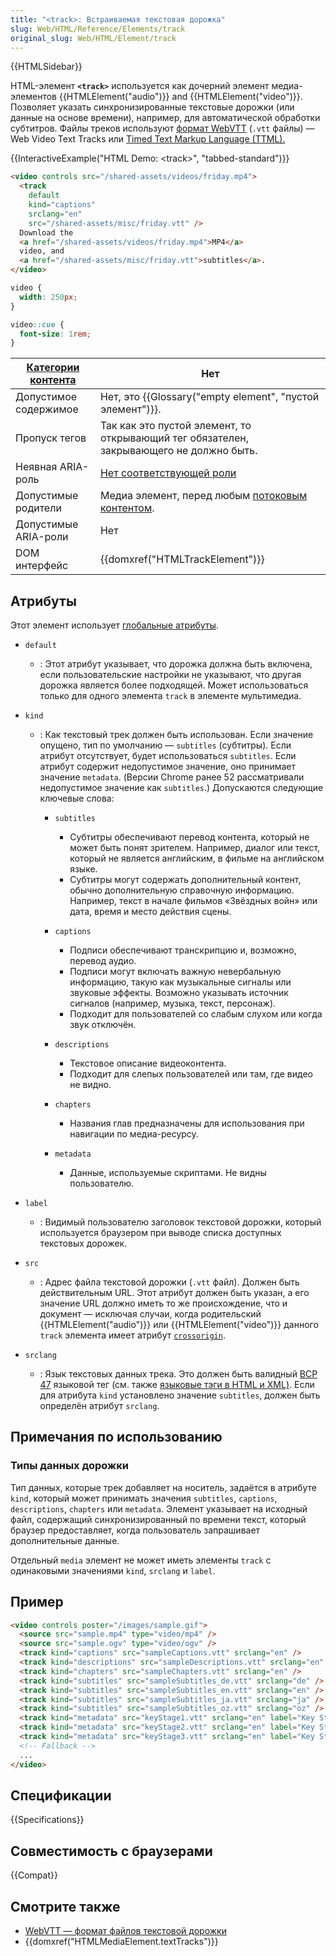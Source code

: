 ```yaml
---
title: "<track>: Встраиваемая текстовая дорожка"
slug: Web/HTML/Reference/Elements/track
original_slug: Web/HTML/Element/track
---
```


{{HTMLSidebar}}

HTML-элемент **`<track>`** используется как дочерний элемент медиа-элементов {{HTMLElement("audio")}} and {{HTMLElement("video")}}. Позволяет указать синхронизированные текстовые дорожки (или данные на основе времени), например, для автоматической обработки субтитров. Файлы треков используют [формат WebVTT](/ru/docs/Web/API/WebVTT_API) (`.vtt` файлы) — Web Video Text Tracks или [Timed Text Markup Language (TTML).](https://w3c.github.io/ttml2/index.html)

{{InteractiveExample("HTML Demo: &lt;track&gt;", "tabbed-standard")}}

```html interactive-example
<video controls src="/shared-assets/videos/friday.mp4">
  <track
    default
    kind="captions"
    srclang="en"
    src="/shared-assets/misc/friday.vtt" />
  Download the
  <a href="/shared-assets/videos/friday.mp4">MP4</a>
  video, and
  <a href="/shared-assets/misc/friday.vtt">subtitles</a>.
</video>
```

```css interactive-example
video {
  width: 250px;
}

video::cue {
  font-size: 1rem;
}
```

| [Категории контента](/ru/docs/Web/HTML/Content_categories) | Нет                                                                                                                                                                                       |
| ---------------------------------------------------------- | ----------------------------------------------------------------------------------------------------------------------------------------------------------------------------------------- |
| Допустимое содержимое                                      | Нет, это {{Glossary("empty element", "пустой элемент")}}.                                                                                                                                 |
| Пропуск тегов                                              | Так как это пустой элемент, то открывающий тег обязателен, закрывающего не должно быть.                                                                                                   |
| Неявная ARIA-роль                                          | [Нет соответствующей роли](https://www.w3.org/TR/html-aria/#dfn-no-corresponding-role)                                                                                                    |
| Допустимые родители                                        | Медиа элемент, перед любым [потоковым контентом](/ru/docs/Web/HTML/Content_categories#%D0%9F%D0%BE%D1%82%D0%BE%D0%BA%D0%BE%D0%B2%D1%8B%D0%B9_%D0%BA%D0%BE%D0%BD%D1%82%D0%B5%D0%BD%D1%82). |
| Допустимые ARIA-роли                                       | Нет                                                                                                                                                                                       |
| DOM интерфейс                                              | {{domxref("HTMLTrackElement")}}                                                                                                                                                           |

## Атрибуты

Этот элемент использует [глобальные атрибуты](/ru/docs/Web/HTML/Global_attributes).

- `default`
  - : Этот атрибут указывает, что дорожка должна быть включена, если пользовательские настройки не указывают, что другая дорожка является более подходящей. Может использоваться только для одного элемента `track` в элементе мультимедиа.
- `kind`

  - : Как текстовый трек должен быть использован. Если значение опущено, тип по умолчанию — `subtitles` (субтитры). Если атрибут отсутствует, будет использоваться `subtitles`. Если атрибут содержит недопустимое значение, оно принимает значение `metadata`. (Версии Chrome ранее 52 рассматривали недопустимое значение как `subtitles`.) Допускаются следующие ключевые слова:

    - `subtitles`

      - Субтитры обеспечивают перевод контента, который не может быть понят зрителем. Например, диалог или текст, который не является английским, в фильме на английском языке.
      - Субтитры могут содержать дополнительный контент, обычно дополнительную справочную информацию. Например, текст в начале фильмов «Звёздных войн» или дата, время и место действия сцены.

    - `captions`

      - Подписи обеспечивают транскрипцию и, возможно, перевод аудио.
      - Подписи могут включать важную невербальную информацию, такую как музыкальные сигналы или звуковые эффекты. Возможно указывать источник сигналов (например, музыка, текст, персонаж).
      - Подходит для пользователей со слабым слухом или когда звук отключён.

    - `descriptions`

      - Текстовое описание видеоконтента.
      - Подходит для слепых пользователей или там, где видео не видно.

    - `chapters`

      - Названия глав предназначены для использования при навигации по медиа-ресурсу.

    - `metadata`

      - Данные, используемые скриптами. Не видны пользователю.

- `label`
  - : Видимый пользователю заголовок текстовой дорожки, который используется браузером при выводе списка доступных текстовых дорожек.
- `src`
  - : Адрес файла текстовой дорожки (`.vtt` файл). Должен быть действительным URL. Этот атрибут должен быть указан, а его значение URL должно иметь то же происхождение, что и документ — исключая случаи, когда родительский {{HTMLElement("audio")}} или {{HTMLElement("video")}} данного `track` элемента имеет атрибут [`crossorigin`](/ru/docs/Web/HTML/Attributes/crossorigin).
- `srclang`
  - : Язык текстовых данных трека. Это должен быть валидный [BCP 47](https://r12a.github.io/app-subtags/) языковой тег (см. также [языковые тэги в HTML и XML)](https://www.w3.org/International/articles/language-tags/). Если для атрибута `kind` установлено значение `subtitles`, должен быть определён атрибут `srclang`.

## Примечания по использованию

### Типы данных дорожки

Тип данных, которые трек добавляет на носитель, задаётся в атрибуте `kind`, который может принимать значения `subtitles`, `captions`, `descriptions`, `chapters` или `metadata`. Элемент указывает на исходный файл, содержащий синхронизированный по времени текст, который браузер предоставляет, когда пользователь запрашивает дополнительные данные.

Отдельный `media` элемент не может иметь элементы `track` с одинаковыми значениями `kind`, `srclang` и `label`.

## Пример

```html
<video controls poster="/images/sample.gif">
  <source src="sample.mp4" type="video/mp4" />
  <source src="sample.ogv" type="video/ogv" />
  <track kind="captions" src="sampleCaptions.vtt" srclang="en" />
  <track kind="descriptions" src="sampleDescriptions.vtt" srclang="en" />
  <track kind="chapters" src="sampleChapters.vtt" srclang="en" />
  <track kind="subtitles" src="sampleSubtitles_de.vtt" srclang="de" />
  <track kind="subtitles" src="sampleSubtitles_en.vtt" srclang="en" />
  <track kind="subtitles" src="sampleSubtitles_ja.vtt" srclang="ja" />
  <track kind="subtitles" src="sampleSubtitles_oz.vtt" srclang="oz" />
  <track kind="metadata" src="keyStage1.vtt" srclang="en" label="Key Stage 1" />
  <track kind="metadata" src="keyStage2.vtt" srclang="en" label="Key Stage 2" />
  <track kind="metadata" src="keyStage3.vtt" srclang="en" label="Key Stage 3" />
  <!-- Fallback -->
  ...
</video>
```

## Спецификации

{{Specifications}}

## Совместимость с браузерами

{{Compat}}

## Смотрите также

- [WebVTT — формат файлов текстовой дорожки](/ru/docs/Web/API/WebVTT_API)
- {{domxref("HTMLMediaElement.textTracks")}}
